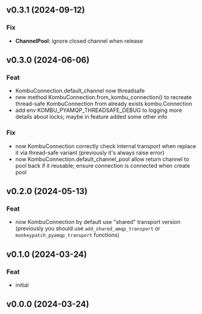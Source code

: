 ## v0.3.1 (2024-09-12)

### Fix

- **ChannelPool**: ignore closed channel when release

## v0.3.0 (2024-06-06)

### Feat

- KombuConnection.default_channel now threadsafe
- new method KombuConnection.from_kombu_connection() to recreate thread-safe KombuConnection from already exists kombu.Connection
- add env KOMBU_PYAMQP_THREADSAFE_DEBUG to logging more details about locks; maybe in feature added some other info

### Fix

- now KombuConnection correctly check internal transport when replace it via thread-safe variant (previously it's always raise error)
- now KombuConnection.default_channel_pool allow return channel to pool back if it reusable; ensure connection is connected when create pool

## v0.2.0 (2024-05-13)

### Feat

- now KombuConnection by default use "shared" transport version (previously you should use `add_shared_amqp_transport` or `monkeypatch_pyamqp_transport` functions)

## v0.1.0 (2024-03-24)

### Feat

- initial

## v0.0.0 (2024-03-24)
